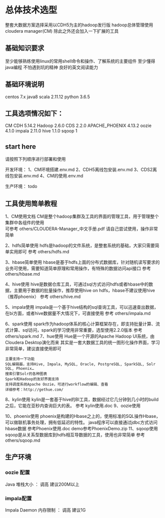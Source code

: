 # 总体技术选型
整套大数据方案选择采用以CDH5为主的hadoop发行版
hadoop总体管理使用cloudera manager(CM)
除此之外还会加入一下扩展的工具

## 基础知识要求
至少能够熟练使用linux的常用shell命令和操作、了解系统的主要组件
至少懂得java编程
不怕遇到坑的精神
良好的英文阅读能力

## 基础环境说明
centos 7.x
java8
scala 2.11.12
python 3.6.5


## 工具选项情况如下：
CM 
CDH 5.14.2  Hadoop 2.6.0
CDS 2.2.0
APACHE_PHOENIX 4.13.2
oozie 4.1.0
impala 2.11.0
hive 1.1.0
sqoop 1

## start here
请按照下列顺序进行部署和使用

开发环境：
1、CM环境搭建.env.md 
2、CDH5离线包安装.env.md
3、CDS2离线包安装.env.md
4、CM的使用.env.md

生产环境：
todo

## 工具使用简单教程

1、CM使用文档
    CM是整个hadoop集群及工具的界面的管理工具，用于管理整个集群中各组件的使用   
    可参考 others/CLOUDERA-Manager_中文手册.pdf
    请自己尝试使用，操作非常简单

2、hdfs简单使用
    hdfs是hadoop的文件系统，是整套系统的基础，大家只需要简单实用即可
    参考 others/hdfs.md

3、hbase简单使用
    hbase是基于hdfs上面的分布式数据库，针对随机读写要求的业务可使用，需要知道简单原理和常用操作，有特殊的数据访问api接口
    参考 others/hbase.md

4、hive使用
    hive是数据仓库工具，可通过sql方式访问hdfs或者hbase中的数据，主要用于数据的批量操作，推荐使用hive on hdfs，hbase不建议使用hive（推荐phoenix）
    参考 others/hive.md

5、impala使用
    impala是一个基于hive结构的sql查询工具，可以迅速查出数据，在bi方面，或者hive数据量不大情况下，可直接使用
    参考 others/impala.md

6、spark使用
    spark作为hadoop体系的核心计算框架存在，即支持批量计算、流式计算、sql访问，spark的学习使用非常重要，选型使用2.2.0版本
    参考 others/spark.md
7、hue使用
    Hue是一个开源的Apache Hadoop UI系统，由Cloudera Desktop演化而来
    其实是一套大数据工具的统一图形化操作界面，学习非常简单，建议直接使用即可

    主要支持一下功能
    SQL编辑器，支持Hive, Impala, MySQL, Oracle, PostgreSQL, SparkSQL, Solr SQL, Phoenix…
    搜索引擎Solr的各种图表
    Spark和Hadoop的友好界面支持
    支持调度系统Apache Oozie，可进行workflow的编辑、查看
    详细参考：http://gethue.com/
8、kylin使用
    kylin是一套基于hive的BI工具，数据经过它几分钟到几小时的build之后，它能在亚秒内查询巨大的表。
    参考 kylin使用.doc
9、oozie使用

10、phoenix使用
    phoenix是构建的Hbase之上的，使用标准的SQL操作Hbase，可以做联机事务处理，拥有低延迟的特性。
    java程序可以直接通过jdbc方式访问hbase数据
    参考Phoenix使用.doc
    demo参考PhoenixDemo.zip
11、sqoop使用
    sqoop是从关系型数据库到hdfs相互导数据的工具，使用也非常简单
    参考others/sqoop.md

## 生产环境
### oozie 配置
Java 堆栈大小 ： 调高 建议200M以上

### impala配置
Impala Daemon 内存限制  ：  调高 建议1G 

 